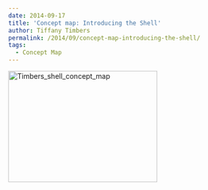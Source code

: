 ```yaml
---
date: 2014-09-17
title: 'Concept map: Introducing the Shell'
author: Tiffany Timbers
permalink: /2014/09/concept-map-introducing-the-shell/
tags:
  - Concept Map
---
```

[<img class="alignnone size-medium wp-image-8744" alt="Timbers_shell_concept_map" src="http://teaching.software-carpentry.org/wp-content/uploads/2014/09/Timbers_shell_concept_map-300x224.jpg" width="300" height="224" />][1]

 [1]: http://teaching.software-carpentry.org/wp-content/uploads/2014/09/Timbers_shell_concept_map.jpg
